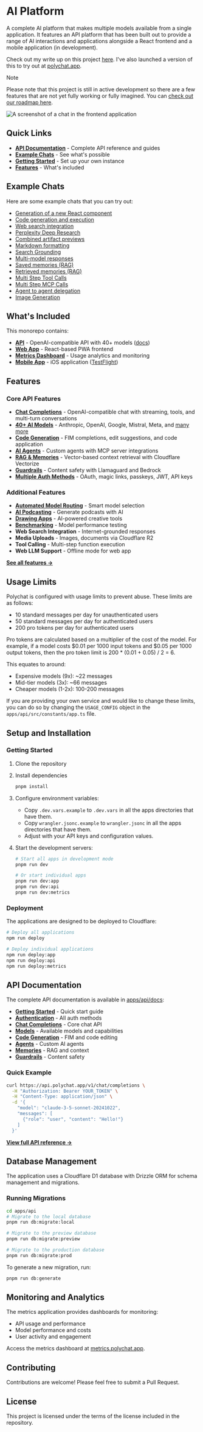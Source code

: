 # AI Platform

A complete AI platform that makes multiple models available from a single application. It features an API platform that has been built out to provide a range of AI interactions and applications alongside a React frontend and a mobile application (in development).

Check out my write up on this project [here](https://nicholasgriffin.dev/blog/building-my-own-ai-assistant). I've also launched a version of this to try out at [polychat.app](https://polychat.app).

> [!NOTE]
> Please note that this project is still in active development so there are a few features that are not yet fully working or fully imagined.
> You can [check out our roadmap here](https://github.com/users/nicholasgriffintn/projects/4/views/2).

![A screenshot of a chat in the frontend application](./docs/images/chat.png)

## Quick Links

- **[API Documentation](./apps/api/docs/README.md)** - Complete API reference and guides
- **[Example Chats](#example-chats)** - See what's possible
- **[Getting Started](#setup-and-installation)** - Set up your own instance
- **[Features](#features)** - What's included

## Example Chats

Here are some example chats that you can try out:

- [Generation of a new React component](https://polychat.app/s/d27e1e2a-3ddf-495c-9b4f-d6866786f945)
- [Code generation and execution](https://polychat.app/s/51fb196d-7def-4922-94d8-08e7ee86989d)
- [Web search integration](https://polychat.app/s/aa7f6433-fdf8-4a56-bbe8-83fcf5715354)
- [Perplexity Deep Research](https://polychat.app/s/643fcf03-6849-4cbf-8643-abf93660e6dc)
- [Combined artifact previews](https://polychat.app/s/b2137aac-bea5-4dbe-912b-e5ca107cbeca)
- [Markdown formatting](https://polychat.app/s/0ccff6c7-7b62-4936-b18a-c05a098ef7e1)
- [Search Grounding](https://polychat.app/s/0ecf12e1-3ed4-494c-b41d-c60a235df7de)
- [Multi-model responses](https://polychat.app/s/3690158a-33b4-47bf-b831-97834299d71b)
- [Saved memories (RAG)](https://polychat.app/s/1e9a8f6e-e6dc-40a7-b24f-53fb8f4c6766)
- [Retrieved memories (RAG)](https://polychat.app/s/93552889-b3ec-445c-b72b-8d05f5b6117f)
- [Multi Step Tool Calls](https://polychat.app/s/9265e7d7-35e5-438e-b76c-576d12c2f770)
- [Multi Step MCP Calls](https://polychat.app/s/b8e6450f-3a26-4ec8-9c7a-07efd85f88e3)
- [Agent to agent delegation](https://polychat.app/s/d325a0e8-f2ef-4bf4-8425-a7d614f1d399)
- [Image Generation](https://polychat.app/s/f413fa60-6343-4591-93ff-9314b43e40cb)

## What's Included

This monorepo contains:

- **[API](./apps/api)** - OpenAI-compatible API with 40+ models ([docs](./apps/api/docs/README.md))
- **[Web App](./apps/app)** - React-based PWA frontend
- **[Metrics Dashboard](./apps/metrics)** - Usage analytics and monitoring
- **[Mobile App](./apps/mobile/ios)** - iOS application ([TestFlight](https://testflight.apple.com/join/52xrwxRP))

## Features

### Core API Features

- **[Chat Completions](./apps/api/docs/features/chat-completions.md)** - OpenAI-compatible chat with streaming, tools, and multi-turn conversations
- **[40+ AI Models](./apps/api/docs/features/models.md)** - Anthropic, OpenAI, Google, Mistral, Meta, and [many more](https://github.com/nicholasgriffintn/assistant/blob/main/apps/api/src/lib/providers/index.ts)
- **[Code Generation](./apps/api/docs/features/code-generation.md)** - FIM completions, edit suggestions, and code application
- **[AI Agents](./apps/api/docs/features/agents.md)** - Custom agents with MCP server integrations
- **[RAG & Memories](./apps/api/docs/features/memories.md)** - Vector-based context retrieval with Cloudflare Vectorize
- **[Guardrails](./apps/api/docs/features/guardrails.md)** - Content safety with Llamaguard and Bedrock
- **[Multiple Auth Methods](./apps/api/docs/features/authentication.md)** - OAuth, magic links, passkeys, JWT, API keys

### Additional Features

- **[Automated Model Routing](https://nicholasgriffin.dev/blog/building-a-first-party-prompt-router)** - Smart model selection
- **[AI Podcasting](https://nicholasgriffin.dev/blog/launching-an-automated-podcasting-app)** - Generate podcasts with AI
- **[Drawing Apps](https://nicholasgriffin.dev/blog/anyone-can-draw)** - AI-powered creative tools
- **[Benchmarking](https://nicholasgriffin.dev/blog/building-a-tool-to-benchmark-ai)** - Model performance testing
- **Web Search Integration** - Internet-grounded responses
- **Media Uploads** - Images, documents via Cloudflare R2
- **Tool Calling** - Multi-step function execution
- **Web LLM Support** - Offline mode for web app

**[See all features →](./apps/api/docs/README.md)**

## Usage Limits

Polychat is configured with usage limits to prevent abuse. These limits are as follows:

- 10 standard messages per day for unauthenticated users
- 50 standard messages per day for authenticated users
- 200 pro tokens per day for authenticated users

Pro tokens are calculated based on a multiplier of the cost of the model. For example, if a model costs $0.01 per 1000 input tokens and $0.05 per 1000 output tokens, then the pro token limit is 200 * (0.01 + 0.05) / 2 = 6.

This equates to around:

- Expensive models (9x): ~22 messages
- Mid-tier models (3x): ~66 messages
- Cheaper models (1-2x): 100-200 messages

If you are providing your own service and would like to change these limits, you can do so by changing the `USAGE_CONFIG` object in the `apps/api/src/constants/app.ts` file.

## Setup and Installation

### Getting Started

1. Clone the repository
2. Install dependencies
   ```bash
   pnpm install
   ```

3. Configure environment variables:
   - Copy `.dev.vars.example` to `.dev.vars` in all the apps directories that have them.
   - Copy `wrangler.jsonc.example` to `wrangler.jsonc` in all the apps directories that have them.
   - Adjust with your API keys and configuration values.

4. Start the development servers:
   ```bash
   # Start all apps in development mode
   pnpm run dev
   
   # Or start individual apps
   pnpm run dev:app
   pnpm run dev:api
   pnpm run dev:metrics
   ```

### Deployment

The applications are designed to be deployed to Cloudflare:

```bash
# Deploy all applications
npm run deploy

# Deploy individual applications
npm run deploy:app
npm run deploy:api
npm run deploy:metrics
```

## API Documentation

The complete API documentation is available in [apps/api/docs](./apps/api/docs/README.md):

- **[Getting Started](./apps/api/docs/README.md)** - Quick start guide
- **[Authentication](./apps/api/docs/features/authentication.md)** - All auth methods
- **[Chat Completions](./apps/api/docs/features/chat-completions.md)** - Core chat API
- **[Models](./apps/api/docs/features/models.md)** - Available models and capabilities
- **[Code Generation](./apps/api/docs/features/code-generation.md)** - FIM and code editing
- **[Agents](./apps/api/docs/features/agents.md)** - Custom AI agents
- **[Memories](./apps/api/docs/features/memories.md)** - RAG and context
- **[Guardrails](./apps/api/docs/features/guardrails.md)** - Content safety

### Quick Example

```bash
curl https://api.polychat.app/v1/chat/completions \
  -H "Authorization: Bearer YOUR_TOKEN" \
  -H "Content-Type: application/json" \
  -d '{
    "model": "claude-3-5-sonnet-20241022",
    "messages": [
      {"role": "user", "content": "Hello!"}
    ]
  }'
```

**[View full API reference →](./apps/api/docs/README.md)**

## Database Management

The application uses a Cloudflare D1 database with Drizzle ORM for schema management and migrations.

### Running Migrations

```bash
cd apps/api
# Migrate to the local database
pnpm run db:migrate:local

# Migrate to the preview database
pnpm run db:migrate:preview

# Migrate to the production database
pnpm run db:migrate:prod
```

To generate a new migration, run:

```bash
pnpm run db:generate
```

## Monitoring and Analytics

The metrics application provides dashboards for monitoring:

- API usage and performance
- Model performance and costs
- User activity and engagement

Access the metrics dashboard at [metrics.polychat.app](https://metrics.polychat.app).

## Contributing

Contributions are welcome! Please feel free to submit a Pull Request.

## License

This project is licensed under the terms of the license included in the repository.
